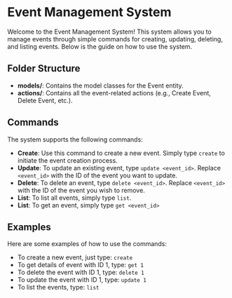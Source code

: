 <!DOCTYPE html>
<html lang="en">
<head>
    <meta charset="UTF-8">
    <meta name="viewport" content="width=device-width, initial-scale=1.0">

</head>
<body>

<h1>Event Management System</h1>

<p>Welcome to the Event Management System! This system allows you to manage events through simple commands for creating, updating, deleting, and listing events. Below is the guide on how to use the system.</p>

<h2>Folder Structure</h2>
<ul>
    <li><strong>models/</strong>: Contains the model classes for the Event entity.</li>
    <li><strong>actions/</strong>: Contains all the event-related actions (e.g., Create Event, Delete Event, etc.).</li>
</ul>

<h2>Commands</h2>
<p>The system supports the following commands:</p>

<ul>
    <li><strong>Create</strong>: Use this command to create a new event. Simply type <code>create</code> to initiate the event creation process.</li>
    <li><strong>Update</strong>: To update an existing event, type <code>update &lt;event_id&gt;</code>. Replace <code>&lt;event_id&gt;</code> with the ID of the event you want to update.</li>
    <li><strong>Delete</strong>: To delete an event, type <code>delete &lt;event_id&gt;</code>. Replace <code>&lt;event_id&gt;</code> with the ID of the event you wish to remove.</li>
    <li><strong>List</strong>: To list all events, simply type <code>list</code>.</li>
    <li><strong>List</strong>: To get an event, simply type <code>get &lt;event_id&gt;</code></li>
    
</ul>

<h2>Examples</h2>
<p>Here are some examples of how to use the commands:</p>

<ul>
    <li>To create a new event, just type: <code>create</code></li>
    <li>To get details of event with ID 1, type: <code>get 1</code></li>
    <li>To delete the event with ID 1, type: <code>delete 1</code></li>
    <li>To update the event with ID 1, type: <code>update 1</code></li>
    <li>To list the events, type: <code>list</code></li>
    
</ul>



</body>
</html>
